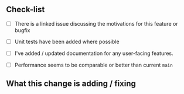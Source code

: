 Check-list
----------

 * [ ] There is a linked issue discussing the motivations for this feature or bugfix
 * [ ] Unit tests have been added where possible
 * [ ] I've added / updated documentation for any user-facing features.
 * [ ] Performance seems to be comparable or better than current `main`


What this change is adding / fixing
-----------------------------------
<!-- A high-level description of the changes.
Hopefully the commits are atomic and well described, but this is the overall
summary of the change, to other developers / maintainers, plus any TODOs. -->

